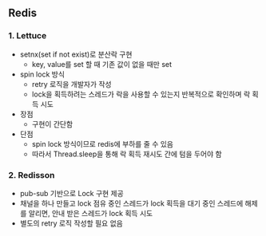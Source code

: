 ## Redis

### 1. Lettuce
- setnx(set if not exist)로 분산락 구현
  - key, value를 set 할 때 기존 값이 없을 때만 set
- spin lock 방식
  - retry 로직을 개발자가 작성
  - lock을 획득하려는 스레드가 락을 사용할 수 있는지 반복적으로 확인하며 락 획득 시도
- 장점
  - 구현이 간단함
- 단점
  - spin lock 방식이므로 redis에 부하를 줄 수 있음
  - 따라서 Thread.sleep을 통해 락 획득 재시도 간에 텀을 두어야 함

### 2. Redisson
- pub-sub 기반으로 Lock 구현 제공
- 채널을 하나 만들고 lock 점유 중인 스레드가 lock 획득을 대기 중인 스레드에 해제를 알리면, 안내 받은 스레드가 lock 획득 시도
- 별도의 retry 로직 작성할 필요 없음

